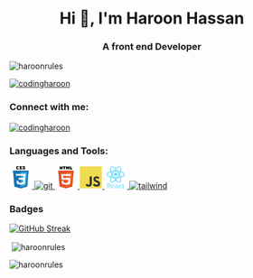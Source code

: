 <h1 align="center">Hi 👋, I'm Haroon Hassan</h1>
<h3 align="center">A front end Developer</h3>

<p align="left"> <img src="https://komarev.com/ghpvc/?username=haroonrules&label=Profile%20views&color=0e75b6&style=flat" alt="haroonrules" /> </p>

<p align="left"> <a href="https://twitter.com/codingharoon" target="blank"><img src="https://img.shields.io/twitter/follow/codingharoon?logo=twitter&style=for-the-badge" alt="codingharoon" /></a> </p>

<h3 align="left">Connect with me:</h3>
<p align="left">
<a href="https://twitter.com/codingharoon" target="blank"><img align="center" src="https://raw.githubusercontent.com/rahuldkjain/github-profile-readme-generator/master/src/images/icons/Social/twitter.svg" alt="codingharoon" height="30" width="40" /></a>
</p>

<h3 align="left">Languages and Tools:</h3>
<p align="left"> <a href="https://www.w3schools.com/css/" target="_blank" rel="noreferrer"> <img src="https://raw.githubusercontent.com/devicons/devicon/master/icons/css3/css3-original-wordmark.svg" alt="css3" width="40" height="40"/> </a> <a href="https://git-scm.com/" target="_blank" rel="noreferrer"> <img src="https://www.vectorlogo.zone/logos/git-scm/git-scm-icon.svg" alt="git" width="40" height="40"/> </a> <a href="https://www.w3.org/html/" target="_blank" rel="noreferrer"> <img src="https://raw.githubusercontent.com/devicons/devicon/master/icons/html5/html5-original-wordmark.svg" alt="html5" width="40" height="40"/> </a> <a href="https://developer.mozilla.org/en-US/docs/Web/JavaScript" target="_blank" rel="noreferrer"> <img src="https://raw.githubusercontent.com/devicons/devicon/master/icons/javascript/javascript-original.svg" alt="javascript" width="40" height="40"/> </a> <a href="https://reactjs.org/" target="_blank" rel="noreferrer"> <img src="https://raw.githubusercontent.com/devicons/devicon/master/icons/react/react-original-wordmark.svg" alt="react" width="40" height="40"/> </a> <a href="https://tailwindcss.com/" target="_blank" rel="noreferrer"> <img src="https://www.vectorlogo.zone/logos/tailwindcss/tailwindcss-icon.svg" alt="tailwind" width="40" height="40"/> </a> </p>





### Badges

[![GitHub Streak](https://github-readme-streak-stats.herokuapp.com?user=Haroonrules&theme=merko&date_format=M%20j%5B%2C%20Y%5D&background=11162A&border=DDAE8B&stroke=EEEDED&ring=D6D6D6&fire=FF6161&currStreakNum=FFFFFF&sideNums=E8E8E8&currStreakLabel=E8E8E8&sideLabels=E8E8E8&dates=9672FF)](https://git.io/streak-stats)
<p>&nbsp;<img align="center" src="https://github-readme-stats.vercel.app/api?username=haroonrules&show_icons=true&locale=en" alt="haroonrules" /></p><p><img align="left" src="https://github-readme-stats.vercel.app/api/top-langs?username=haroonrules&show_icons=true&locale=en&layout=compact" alt="haroonrules" /></p>

